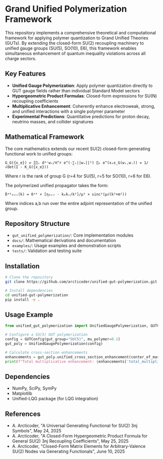 # Grand Unified Polymerization Framework

This repository implements a comprehensive theoretical and computational framework for applying polymer quantization to Grand Unified Theories (GUTs). By extending the closed-form SU(2) recoupling machinery to unified gauge groups (SU(5), SO(10), E6), this framework enables simultaneous enhancement of quantum inequality violations across all charge sectors.

## Key Features

- **Unified Gauge Polymerization**: Apply polymer quantization directly to GUT gauge fields rather than individual Standard Model sectors
- **Hypergeometric Product Formulas**: Closed-form expressions for SU(N) recoupling coefficients
- **Multiplicative Enhancement**: Coherently enhance electroweak, strong, and unified interactions with a single polymer parameter
- **Experimental Predictions**: Quantitative predictions for proton decay, neutrino masses, and collider signatures

## Mathematical Framework

The core mathematics extends our recent SU(2) closed-form generating functional work to unified groups:

```
G_G({x_e}) = ∫∏ᵥ d²ʳwᵥ/π^r e^(-∑ᵥ||wᵥ||²) ∏ₑ e^(xₑϵ_G(wᵢ,wⱼ)) = 1/√det(I - K_G({x_e}))
```

Where r is the rank of group G (r=4 for SU(5), r=5 for SO(10), r=6 for E6).

The polymerized unified propagator takes the form:

```
D̃ᵃᵇₘᵤᵥ(k) = δᵃᵇ × [ηₘᵤᵥ - kₘkᵥ/k²]/μ² × sinc²(μ√(k²+m²))
```

Where indices a,b run over the entire adjoint representation of the unified group.

## Repository Structure

- `gut_unified_polymerization/`: Core implementation modules
- `docs/`: Mathematical derivations and documentation
- `examples/`: Usage examples and demonstration scripts
- `tests/`: Validation and testing suite

## Installation

```bash
# Clone the repository
git clone https://github.com/arcticoder/unified-gut-polymerization.git

# Install dependencies
cd unified-gut-polymerization
pip install -e .
```

## Usage Example

```python
from unified_gut_polymerization import UnifiedGaugePolymerization, GUTConfig

# Configure a SU(5) GUT polymerization
config = GUTConfig(gut_group="SU(5)", mu_polymer=0.1)
gut_poly = UnifiedGaugePolymerization(config)

# Calculate cross-section enhancements
enhancements = gut_poly.unified_cross_section_enhancement(center_of_mass_energy=1000.0)
print(f"Total multiplicative enhancement: {enhancements['total_multiplicative']:.2e}x")
```

## Dependencies

- NumPy, SciPy, SymPy
- Matplotlib
- Unified-LQG package (for LQG integration)

## References

- A. Arcticoder, "A Universal Generating Functional for SU(2) 3nj Symbols", May 24, 2025
- A. Arcticoder, "A Closed-Form Hypergeometric Product Formula for General SU(2) 3nj Recoupling Coefficients", May 25, 2025
- A. Arcticoder, "Closed-Form Matrix Elements for Arbitrary-Valence SU(2) Nodes via Generating Functionals", June 10, 2025
